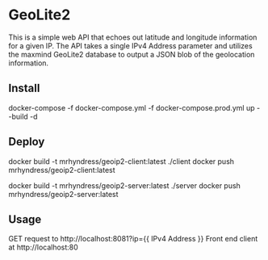 GeoLite2
=====================

This is a simple web API that echoes out latitude and longitude information for a given IP. The API takes a single IPv4 Address parameter and utilizes the  maxmind GeoLite2 database to output a JSON blob of the geolocation information.


Install
-------

docker-compose -f docker-compose.yml  -f docker-compose.prod.yml up --build -d

Deploy
-------

docker build -t mrhyndress/geoip2-client:latest ./client
docker push mrhyndress/geoip2-client:latest

docker build -t mrhyndress/geoip2-server:latest ./server
docker push mrhyndress/geoip2-server:latest

Usage
-------

GET request to http://localhost:8081?ip={{ IPv4 Address }}
Front end client at http://localhost:80